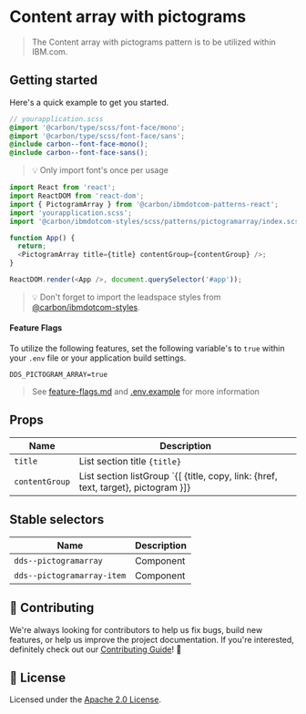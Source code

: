 # Content array with pictograms

> The Content array with pictograms pattern is to be utilized within IBM.com.

## Getting started

Here's a quick example to get you started.

```scss
// yourapplication.scss
@import '@carbon/type/scss/font-face/mono';
@import '@carbon/type/scss/font-face/sans';
@include carbon--font-face-mono();
@include carbon--font-face-sans();
```

> 💡 Only import font's once per usage

```javascript
import React from 'react';
import ReactDOM from 'react-dom';
import { PictogramArray } from '@carbon/ibmdotcom-patterns-react';
import 'yourapplication.scss';
import '@carbon/ibmdotcom-styles/scss/patterns/pictogramarray/index.scss';

function App() {
  return;
  <PictogramArray title={title} contentGroup={contentGroup} />;
}

ReactDOM.render(<App />, document.querySelector('#app'));
```

> 💡 Don't forget to import the leadspace styles from
> [@carbon/ibmdotcom-styles](https://github.com/carbon-design-system/ibm-dotcom-library/blob/master/packages/styles).

#### Feature Flags

To utilize the following features, set the following variable's to `true` within
your `.env` file or your application build settings.

```
DDS_PICTOGRAM_ARRAY=true
```

> See
> [feature-flags.md](https://github.com/carbon-design-system/ibm-dotcom-library/blob/master/packages/patterns-react/docs/feature-flags.md)
> and
> [.env.example](https://github.com/carbon-design-system/ibm-dotcom-library/blob/master/packages/patterns-react/.env.example)
> for more information

## Props

| Name           | Description                                                                        |
| -------------- | ---------------------------------------------------------------------------------- |
| `title`        | List section title `{title}`                                                       |
| `contentGroup` | List section listGroup `{[ {title, copy, link: {href, text, target}, pictogram }]} |

## Stable selectors

| Name                       | Description |
| -------------------------- | ----------- |
| `dds--pictogramarray`      | Component   |
| `dds--pictogramarray-item` | Component   |

## 🙌 Contributing

We're always looking for contributors to help us fix bugs, build new features,
or help us improve the project documentation. If you're interested, definitely
check out our
[Contributing Guide](https://github.com/carbon-design-system/ibm-dotcom-library/blob/master/.github/CONTRIBUTING.md)!
👀

## 📝 License

Licensed under the
[Apache 2.0 License](https://github.com/carbon-design-system/ibm-dotcom-library/blob/master/LICENSE).
